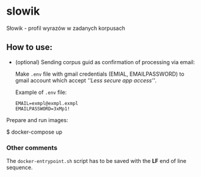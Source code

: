 # slowik

Słowik - profil wyrazów w zadanych korpusach


## How to use:

* (optional) Sending corpus guid as confirmation of processing via email:

   Make `.env` file with gmail credentials (EMIAL, EMAILPASSWORD) to gmail account which accept *''Less secure app access''*.
   
   Example of `.env` file:
      
      EMAIL=exmpl@exmpl.exmpl
      EMAILPASSWORD=3xMp1!

Prepare and run images:

$ docker-compose up

### Other comments

The `docker-entrypoint.sh` script has to be saved with the **LF** end of line sequence.
